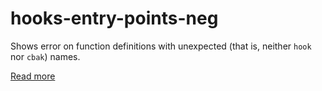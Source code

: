 # hooks-entry-points-neg

Shows error on function definitions with unexpected (that is, neither `hook` nor `cbak`) names.

[Read more](https://xrpl-hooks.readme.io/docs/compiling-hooks#constraints)
